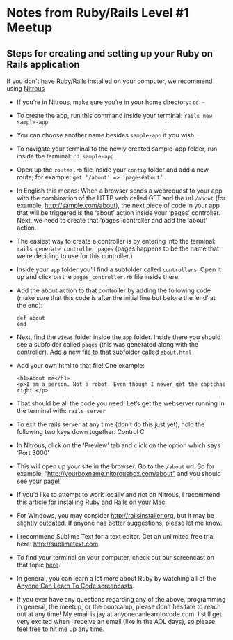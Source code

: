 Notes from Ruby/Rails Level #1 Meetup
=====================================

Steps for creating and setting up your Ruby on Rails application
----------------------------------------------------------------


If you don't have Ruby/Rails installed on your computer, we recommend using [Nitrous](http://nitrous.io)

* If you’re in Nitrous, make sure you’re in your home directory: `cd ~`
* To create the app, run this command inside your terminal: `rails new sample-app`
* You can choose another name besides `sample-app` if you wish.
* To navigate your terminal to the newly created sample-app folder, run inside the terminal: `cd sample-app`
* Open up the `routes.rb` file inside your `config` folder and add a new route, for example: `get ‘/about’ => ‘pages#about’` . 
* In English this means: When a browser sends a webrequest to your app with the combination of the HTTP verb called GET and the url `/about` (for example, http://sample.com/about), the next piece of code in your app that will be triggered is the ‘about’ action inside your ‘pages’ controller. Next, we need to create that ‘pages’ controller and add the ‘about’ action.
* The easiest way to create a controller is by entering into the terminal: `rails generate controller pages` (pages happens to be the name that we’re deciding to use for this controller.)
* Inside your `app` folder you’ll find a subfolder called `controllers`. Open it up and click on the `pages_controller.rb` file inside there.
* Add the about action to that controller by adding the following code (make sure that this code is after the initial line but before the ‘end’ at the end):
 
      def about
      end


* Next, find the `views` folder inside the `app` folder. Inside there you should see a subfolder called `pages` (this was generated along with the controller). Add a new file to that subfolder called `about.html`
* Add your own html to that file! One example:

      <h1>About me</h1>
      <p>I am a person. Not a robot. Even though I never get the captchas right.</p>

* That should be all the code you need! Let’s get the webserver running in the terminal with: `rails server`
* To exit the rails server at any time (don’t do this just yet), hold the following two keys down together: Control C
* In Nitrous, click on the ‘Preview’ tab and click on the option which says ‘Port 3000’
* This will open up your site in the browser. Go to the `/about` url. So for example, “http://yourboxname.nitorousbox.com/about” and you should see your page!
* If you’d like to attempt to work locally and not on Nitrous, I recommend [this article](http://gorails.com/setup) for installing Ruby and Rails on your Mac.
* For Windows, you may consider http://railsinstaller.org, but it may be slightly outdated. If anyone has better suggestions, please let me know.
* I recommend Sublime Text for a text editor. Get an unlimited free trial here: http://sublimetext.com
* To find your terminal on your computer, check out our screencast on that topic [here](http://anyonecanlearntocode.com/screencasts/installing-ruby/).
* In general, you can learn a lot more about Ruby by watching all of the [Anyone Can Learn To Code screencasts](http://anyonecanlearntocode.com/screencasts/).
* If you ever have any questions regarding any of the above, programming in general, the meetup, or the bootcamp, please don’t hesitate to reach out at any time! My email is jay at anyonecanlearntocode.com. I still get very excited when I receive an email (like in the AOL days), so please feel free to hit me up any time.
